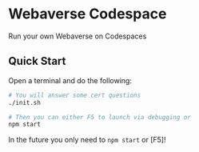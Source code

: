 # Webaverse Codespace
Run your own Webaverse on Codespaces

## Quick Start

Open a terminal and do the following:
```sh
# You will answer some cert questions
./init.sh

# Then you can either F5 to launch via debugging or
npm start
```

In the future you only need to `npm start` or [F5]!

